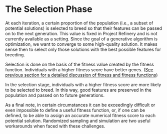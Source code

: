# The Selection Phase

At each iteration, a certain proportion of the population \(i.e., a subset of potential solutions\) is selected to breed so that their features can be passed on to the next generation. This value is fixed in Project Refinery and is not currently available as a setting. Since the goal of a generative algorithm is optimization, we want to converge to some high-quality solution. It makes sense then to select only those solutions with the best possible features for breeding.

Selection is done on the basis of the fitness value created by the fitness function. Individuals with a higher fitness score have better genes. \([See previous section for a detailed discussion of fitness and fitness functions](https://github.com/martinstacey/RefineryPrimer/tree/8d96884e8995d45c8287c9e96530f8bc208e5f07/04-optimisation/04-08_the-evaluation-phase.md)\)

In the selection stage, individuals with a higher fitness score are more likely to be selected to breed. In this way, good features are preserved in the population and passed on to future generations.

As a final note, in certain circumstances it can be exceedingly difficult or even impossible to define a useful fitness function, or, if one can be defined, to be able to assign an accurate numerical fitness score to each potential solution. Randomized sampling and simulation are two useful workarounds when faced with these challenges.

